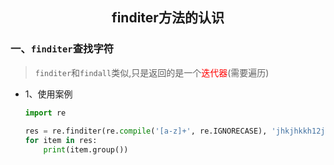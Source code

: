 ## <center>finditer方法的认识</center>

### 一、`finditer`查找字符
  >`finditer`和`findall`类似,只是返回的是一个<font color="#f00">迭代器</font>(需要遍历)

* 1、使用案例

  ```py
  import re
      
  res = re.finditer(re.compile('[a-z]+', re.IGNORECASE), 'jhkjhkkh12jkjk32h2jj4j345jj333ASS')
  for item in res:
      print(item.group())
  ```